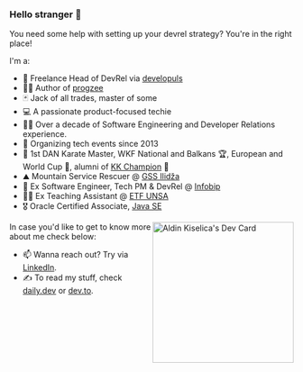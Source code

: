 ### Hello stranger 👋

You need some help with setting up your devrel strategy?
You're in the right place!

I'm a:
- 🥑 Freelance Head of DevRel via [developuls](https://www.linkedin.com/company/developuls)
- 👷🏻 Author of [progzee](https://pypi.org/project/progzee)
- 🃏 Jack of all trades, master of some
- 💻 A passionate product-focused techie
- 👴🏻 Over a decade of Software Engineering and Developer Relations experience.
- 🎤 Organizing tech events since 2013
- 🥋 1st DAN Karate Master, WKF National and Balkans 🏆, European and World Cup 🥉, alumni of [KK Champion](https://kkchampion.ba/) 🥊
- ⛰ Mountain Service Rescuer @ [GSS Ilidža](https://gss.ba/)
- 🎯 Ex Software Engineer, Tech PM & DevRel @ [Infobip](https://infobip.com/)
- 👨‍🏫 Ex Teaching Assistant @ [ETF UNSA](https://www.etf.unsa.ba/)
- 🎖️ Oracle Certified Associate, [Java SE](https://www.credly.com/badges/ca8754df-0e82-41f9-be36-3dfad6d3c26b)

<a href="https://app.daily.dev/kiselitza"><img src="https://api.daily.dev/devcards/v2/wmyiR105exUAMUi0AIxh6.png?type=default&r=gz2" width="250" align="right" alt="Aldin Kiselica's Dev Card"/></a>

In case you'd like to get to know more about me check below:
- 📫 Wanna reach out? Try via [LinkedIn](https://www.linkedin.com/in/kiselitza/).
- ✍️ To read my stuff, check [daily.dev](https://app.daily.dev/kiselitza) or [dev.to](https://dev.to/kiselitza).

